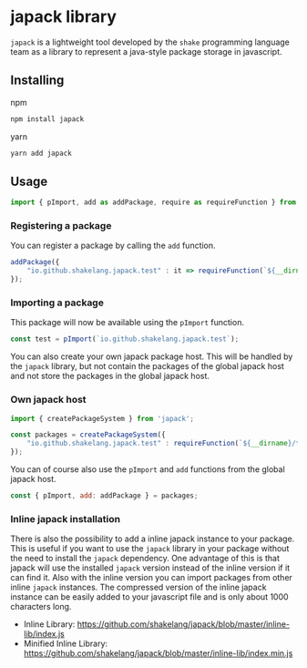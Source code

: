 # japack library

`japack` is a lightweight tool developed by the `shake` programming language team as a library to represent a java-style package storage in javascript.

## Installing

npm

```sh
npm install japack
```

yarn

```sh
yarn add japack
```

## Usage

```javascript
import { pImport, add as addPackage, require as requireFunction } from 'japack';
```

### Registering a package

You can register a package by calling the `add` function.

```javascript
addPackage({
    "io.github.shakelang.japack.test" : it => requireFunction(`${__dirname}/test.js`)
});
```


### Importing a package

This package will now be available using the `pImport` function.

```javascript
const test = pImport(`io.github.shakelang.japack.test`);
```

You can also create your own japack package host. This will be handled by the `japack` library, but not contain
the packages of the global japack host and not store the packages in the global japack host.

### Own japack host

```javascript
import { createPackageSystem } from 'japack';

const packages = createPackageSystem({
    "io.github.shakelang.japack.test" : requireFunction(`${__dirname}/test.js`)
});
```

You can of course also use the `pImport`  and `add` functions from the global japack host.

```javascript
const { pImport, add: addPackage } = packages;
```

### Inline japack installation

There is also the possibility to add a inline japack instance to your package. This is useful if you want to use 
the `japack` library in your package without the need to install the `japack` dependency. One advantage of this
is that japack will use the installed `japack` version instead of the inline version if it can find it. Also 
with the inline version you can import packages from other inline `japack` instances. The compressed version of
the inline japack instance can be easily added to your javascript file and is only about 1000 characters long.

- Inline Library: https://github.com/shakelang/japack/blob/master/inline-lib/index.js
- Minified Inline Library: https://github.com/shakelang/japack/blob/master/inline-lib/index.min.js
